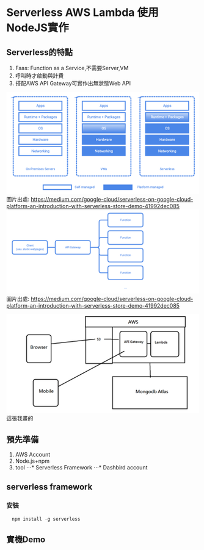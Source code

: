 # Serverless AWS Lambda 使用NodeJS實作

## Serverless的特點

1. Faas: Function as a Service,不需要Server,VM
2. 呼叫時才啟動與計費
3. 搭配AWS API Gateway可實作出無狀態Web API

![](https://github.com/hahalin/MonthShare201908/blob/master/1_2PLUjcDf3zqPCwzaVsVT2A.png )
圖片出處: https://medium.com/google-cloud/serverless-on-google-cloud-platform-an-introduction-with-serverless-store-demo-41992dec085
![](https://github.com/hahalin/MonthShare201908/blob/master/1_pKKhpjQ-CVeJR8BNRWc1dg.png )
圖片出處: https://medium.com/google-cloud/serverless-on-google-cloud-platform-an-introduction-with-serverless-store-demo-41992dec085

![](https://github.com/hahalin/MonthShare201908/blob/master/bigPic.png )
這張我畫的

## 預先準備
1. AWS Account
2. Node.js+npm
3. tool
⋅⋅⋅* Serverless Framework
⋅⋅⋅* Dashbird account

## serverless framework

### 安裝

```javascript
  npm install -g serverless
```

## 實機Demo
